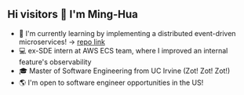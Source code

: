 ## Hi visitors 👋 I'm Ming-Hua
- 🔌 I'm currently learning by implementing a distributed event-driven microservices! -> [repo link](https://github.com/alimhtsai/Event_driven_microservices)
- 💻 ex-SDE intern at AWS ECS team, where I improved an internal feature's observability
- 🎓 Master of Software Engineering from UC Irvine (Zot! Zot! Zot!)
- 🌎 I'm open to software engineer opportunities in the US!

<!---
### My GitHub Stats
<a href="http://www.github.com/alimhtsai"><img src="https://github-readme-stats.vercel.app/api?username=alimhtsai&show_icons=true&hide=&count_private=true&title_color=0891b2&text_color=ffffff&icon_color=0891b2&bg_color=1c1917&hide_border=true&show_icons=true" alt="alimhtsai's GitHub stats" /></a>
--->
